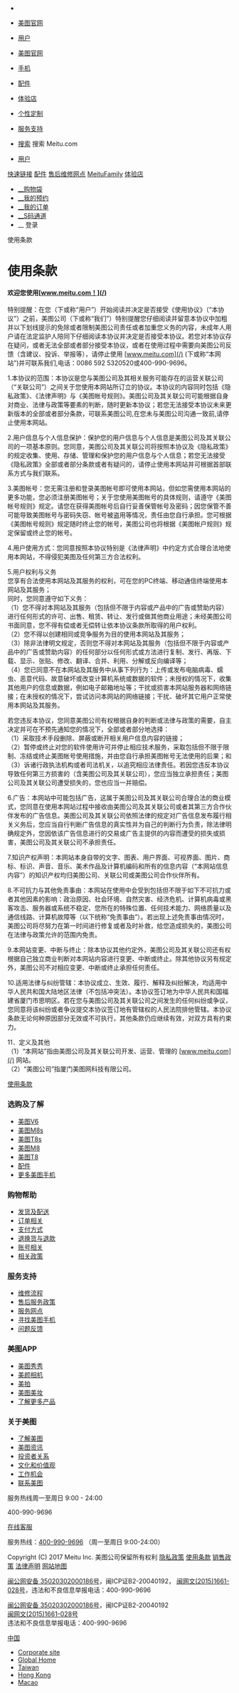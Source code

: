   * [ ](javascript:;)
  * [美图官网](https://www.meitu.com "Meitu美图官网")
  * [用户](javascript:;)

  * [美图官网](https://www.meitu.com "Meitu美图官网")
  * [手机](https://www.meitu.com/phone)
  * [配件](https://www.meitu.com/goods)
  * [体验店](https://www.meitu.com/mall/?/#/shop)
  * [个性定制](https://www.meitu.com/mall/?/#/customize)
  * [服务支持](https://www.meitu.com/mall/?/#/supports)
  * [搜索](javascript:;) 搜索 Meitu.com
  * [用户](javascript:;)

[](javascript:;)

[快速链接](javascript:;) [配件](https://www.meitu.com/goods)
[售后维修网点](https://www.meitu.com/mall/?/#/supports/network)
[MeituFamily](https://mtfamily.meitu.com)
[体验店](https://www.meitu.com/mall/?/#/shop)

  * [ __购物袋 ](https://www.meitu.com/mall/?/#/cart)
  * [ __我的预约](https://www.meitu.com/mall/?/#/personal/booking)
  * [ __我的订单](https://www.meitu.com/mall/?/#/personal/order/six_month)
  * [ __S码通道](https://www.meitu.com/mall/?/#/personal/scode/form)
  * __ 登录

使用条款

# 使用条款

#### 欢迎您使用[www.meitu.com！](/)

特别提醒：在您（下或称“用户”）开始阅读并决定是否接受《使用协议》（“本协议”）之前，美图公司（下或称“我们”）特别提醒您仔细阅读并留意本协议中加粗并以下划线提示的免除或者限制美图公司责任或者加重您义务的内容，未成年人用户请在法定监护人陪同下仔细阅读本协议并决定是否接受本协议。若您对本协议存在疑问，或者无法全部或者部分接受本协议，或者在使用过程中需要向美图公司反馈（含建议、投诉、举报等），请停止使用
[www.meitu.com](/) (下或称“本网站”)并可联系我们,电话：0086 592 5320520或400-990-9696。

1.本协议的范围：本协议是您与美图公司及其相关服务可能存在的运营关联公司（“关联公司”）之间关于您使用本网站所订立的协议。本协议的内容同时包括《隐私政策》、《法律声明》与《美图帐号规则》。美图公司及其关联公司可能根据自身对商业、法律与政策等要素的判断，随时更新本协议；若您无法接受本协议未来更新版本的全部或者部分条款，可联系美图公司,在您未与美图公司沟通一致前,请停止使用本网站。

2.用户信息与个人信息保护：保护您的用户信息与个人信息是美图公司及其关联公司的一项基本原则。您同意，美图公司及其关联公司将按照本协议及《隐私政策》的规定收集、使用、存储、管理和保护您的用户信息与个人信息；若您无法接受《隐私政策》全部或者部分条款或者有疑问的，请停止使用本网站并可根据首部联系方式与我们联系。

3.美图帐号：您无需注册和登录美图帐号即可使用本网站，但如您需使用本网站的更多功能，您必须注册美图帐号；关于您使用美图帐号的具体规则，请遵守《美图帐号规则》规定。请您在获得美图帐号后自行妥善保管帐号及密码；因您保管不善可能导致美图帐号与密码失窃、帐号被盗用等情况，责任由您自行承担。您可根据《美图帐号规则》规定随时终止您的帐号，美图公司也将根据《美图帐户规则》规定保留或终止您的帐号。

4.用户使用方式：您同意按照本协议特别是《法律声明》中约定方式合理合法地使用本网站，不得侵犯美图及任何第三方合法权利。

5.用户权利与义务  
您享有合法使用本网站及其服务的权利，可在您的PC终端、移动通信终端使用本网站及其服务；  
同时，您同意遵守如下义务：  
（1）您不得对本网站及其服务（包括但不限于内容或产品中的广告或赞助内容）进行任何形式的许可、出售、租赁、转让、发行或做其他商业用途；未经美图公司书面同意，您不得有偿或者无偿转让依本协议条款所取得的用户权利。  
（2）您不得以创建相同或竞争服务为目的使用本网站及其服务；  
（3）除非法律明文规定，否则您不得对本网站及其服务（包括但不限于内容或产品中的广告或赞助内容）的任何部分以任何形式或方法进行复制、发行、再版、下载、显示、张贴、修改、翻译、合并、利用、分解或反向编译等；  
（4）您已同意不在本网站及其服务中从事下列行为：上传或发布电脑病毒、蠕虫、恶意代码、故意破坏或改变计算机系统或数据的软件；未授权的情况下，收集其他用户的信息或数据，例如电子邮箱地址等；干扰或损害本网站服务器和网络链接；在未授权的情况下，尝试访问本网站的网络链接；干扰、破坏其它用户正常使用本网站及其服务。

若您违反本协议，您同意美图公司有权根据自身的判断或法律与政策的需要，自主决定并可在不预先通知您的情况下，全部或者部分地选择：  
（1）采取技术手段删除、屏蔽或断开相关用户信息内容的链接；  
（2）暂停或终止对您的软件使用许可并停止相应技术服务，采取包括但不限于限制、冻结或终止美图帐号使用措施，并由您自行承担美图帐号无法使用的后果；和（3）诉诸行政执法机构或者司法机关，以追究相应法律责任。若因您违反本协议导致任何第三方损害的（含美图公司及其关联公司），您应当独立承担责任；美图公司及其关联公司遭受损失的，您也应当一并赔偿。

6.广告：本网站中可能包括广告，这属于美图公司及其关联公司合理合法的商业模式，您同意在使用本网站过程中接收由美图公司及其关联公司或者其第三方合作伙伴发布的广告信息。美图公司及其关联公司依照法律的规定对广告信息发布履行相关义务后，您应当自行判断广告信息的真实性并为自己的判断行为负责，除法律明确规定外，您因依该广告信息进行的交易或广告主提供的内容而遭受的损失或损害，美图公司及其关联公司不承担责任。

7.知识产权声明：本网站本身自带的文字、图表、用户界面、可视界面、图片、商标、标识、声音、音乐、美术作品及计算机编码和所有的信息内容（“本网站信息内容”）的知识产权均归美图公司、关联公司或美图公司合作伙伴所有。

8.不可抗力与其他免责事由：本网站在使用中会受到包括但不限于如下不可抗力或者其他因素的影响：政治原因、社会环境、自然灾害、经济危机、计算机病毒或黑客攻击、服务器或系统不稳定、您所在的特殊位置、任何技术能力、网络质量以及通信线路、计算机故障等（以下统称“免责事由”）。若出现上述免责事由情况时，美图公司将尽努力在第一时间进行修复或者及时补救，给您造成损失的，美图公司在法律与政策允许的范围内免责。

9.本网站变更、中断与终止：除本协议其他约定外，美图公司及其关联公司还有权根据自己独立商业判断对本网站内容进行变更、中断或终止。除其他协议另有规定外，美图公司不对相应变更、中断或终止承担任何责任。

10.适用法律与纠纷管辖：本协议成立、生效、履行、解释及纠纷解决，均适用中华人民共和国大陆地区法律（不包括冲突法）。本协议签订地为中华人民共和国福建省厦门市思明区。若在您与美图公司及其关联公司之间发生的任何纠纷或争议，您同意将该纠纷或者争议提交本协议签订地有管辖权的人民法院排他管辖。本协议条款无论何种原因部分无效或不可执行，其他条款仍应继续有效，对双方具有约束力。

11．定义及其他  
（1）“本网站”指由美图公司及其关联公司开发、运营、管理的 [www.meitu.com](/) 网站。  
（2）“美图公司”指厦门美图网科技有限公司。

[](https://www.meitu.com "美图官网") [ 使用条款](/services/use.html)

### 选购及了解

  * [美图V6](https://www.meitu.com/v6)
  * [美图M8s](https://www.meitu.com/m8s)
  * [美图T8s](https://www.meitu.com/t8s)
  * [美图M8](https://www.meitu.com/m8)
  * [美图T8](https://www.meitu.com/t8)
  * [配件](https://www.meitu.com/goods)
  * [更多美图手机](https://www.meitu.com/phone)

### 购物帮助

  * [发货及配送](https://www.meitu.com/mall/?/#/supports/articles/11)
  * [订单相关](https://www.meitu.com/mall/?/#/supports/articles/12)
  * [支付方式](https://www.meitu.com/mall/?/#/supports/articles/13)
  * [退换货与退款](https://www.meitu.com/mall/?/#/supports/articles/14)
  * [账号相关](https://www.meitu.com/mall/?/#/supports/articles/15)
  * [相关政策](https://www.meitu.com/mall/?/#/supports/articles/16)

### 服务支持

  * [维修流程](https://www.meitu.com/services/repair.html)
  * [售后服务政策](https://www.meitu.com/services/process.html)
  * [服务网点](https://www.meitu.com/mall/?/#/supports/network)
  * [寻找美图手机](https://cloud.meitu.com/find/)
  * [问题反馈](https://www.meitu.com/mall/?/#/tool/feedback)

### 美图APP

  * [美图秀秀](http://xiuxiu.meitu.com/phone/)
  * [美颜相机](http://meiyan.meitu.com/)
  * [美拍](http://www.meipai.com/)
  * [美图美妆](http://www.meitubeauty.com/)
  * [了解更多产品](http://corp.meitu.com/business/software/)

### 关于美图

  * [了解美图](http://corp.meitu.com/about/overview/)
  * [美图资讯](http://corp.meitu.com/news/news/)
  * [投资者关系](http://corp.meitu.com/ir/announcement/)
  * [文化和价值观](http://corp.meitu.com/about/culture/)
  * [工作机会](http://hr.meitu.com/)
  * [联系美图](http://corp.meitu.com/contact/cooperation/)

服务热线周一至周日 9:00 - 24:00

400-990-9696

[在线客服](http://crm2.qq.com/page/portalpage/wpa.php?uin=938042172&aty=1&a=0&curl=&ty=1)

服务热线：[400-990-9696](tel:4009909696) （周一至周日 9:00-24:00）

Copyright (C) 2017 Meitu Inc. 美图公司保留所有权利
[隐私政策](https://www.meitu.com/services/privacy.html)
[使用条款](https://www.meitu.com/services/use.html)
[销售政策](https://www.meitu.com/services/sales.html)
[法律声明](https://www.meitu.com/services/legal.html)
[网站地图](https://www.meitu.com/services/sitemap.html)

[闽公网安备
35020302000186号](http://www.beian.gov.cn/portal/registerSystemInfo?recordcode=35020302000186)，闽ICP证B2-20040192，
[闽网文(2015)1661-028号](//img1.app.meitudata.com/meitushop/licenses/ncol.jpg)，违法和不良信息举报电话：400-990-9696

[闽公网安备
35020302000186号](http://www.beian.gov.cn/portal/registerSystemInfo?recordcode=35020302000186)，闽ICP证B2-20040192  
[闽网文(2015)1661-028号](//img1.app.meitudata.com/meitushop/licenses/ncol.jpg)  
违法和不良信息举报电话：400-990-9696

[中国](javascript:;)

  * [Corporate site](http://corp.meitu.com/en/)
  * [Global Home](http://global.meitu.com/en/)
  * [Taiwan](https://www.meitu.com/tw/)
  * [Hong Kong](https://www.meitu.com/hk/)
  * [Macao](https://www.meitu.com/mo/)

